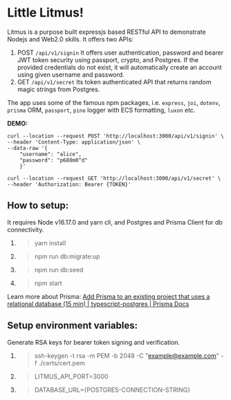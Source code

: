 # Little Litmus!
Litmus is a purpose built expressjs based RESTful API to demonstrate Nodejs and Web2.0 skills.
It offers two APIs:

 1. POST `/api/v1/signin` 
It offers user authentication, password and bearer JWT token security using passport, crypto, and Postgres. If the provided credentials do not exist, it will automatically create an account using given username and password.
 2. GET `/api/v1/secret`
Its token authenticated API that returns random magic strings from Postgres.

The app uses some of the famous npm packages, i.e. `express`, `joi`, `dotenv`, `prisma` ORM, `passport`, `pino` logger with ECS formatting, `luxon` etc.

**DEMO:**

    curl --location --request POST 'http://localhost:3000/api/v1/signin' \
    --header 'Content-Type: application/json' \
    --data-raw '{
	    "username": "alice",
	    "password": "p688m0^d"
	    }'
	    
    curl --location --request GET 'http://localhost:3000/api/v1/secret' \
    --header 'Authorization: Bearer {TOKEN}'

## How to setup:
It requires Node v16.17.0 and yarn cli, and Postgres and Prisma Client for db connectivity.
 1. > yarn install
 2. > npm run db:migrate:up
 3. > npm run db:seed
 4. > npm start

Learn more about Prisma: [Add Prisma to an existing project that uses a relational database (15 min) | typescript-postgres | Prisma Docs](https://www.prisma.io/docs/getting-started/setup-prisma/add-to-existing-project/relational-databases-typescript-postgres)

## Setup environment variables:
Generate RSA keys for bearer token signing and verification.
1. > ssh-keygen -t rsa -m PEM -b 2048 -C "example@example.com" -f ./certs/cert.pem
2. > LITMUS_API_PORT=3000
3. > DATABASE_URL={POSTGRES-CONNECTION-STRING}
